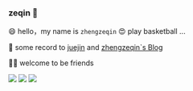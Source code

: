 ### zeqin 👋

<!-- <div align="center"> -->

😄 hello，my name is `zhengzeqin`
😍 play basketball ...

📖 some record to [juejin](https://juejin.cn/user/1838039172396280/posts) and [zhengzeqin`s Blog](https://zhengzeqin.netlify.app/) 

👏🏻 welcome to be friends
  
![](https://github-profile-summary-cards.vercel.app/api/cards/stats?username=zeqinjie&theme=github)
![](https://github-profile-summary-cards.vercel.app/api/cards/repos-per-language?username=zeqinjie&theme=github)
![](https://github-profile-summary-cards.vercel.app/api/cards/profile-details?username=zeqinjie&theme=github)

</div>



